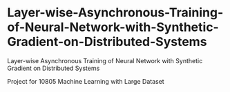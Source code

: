 # Layer-wise-Asynchronous-Training-of-Neural-Network-with-Synthetic-Gradient-on-Distributed-Systems

Layer-wise Asynchronous Training of Neural Network with Synthetic Gradient on Distributed Systems

Project for 10805 Machine Learning with Large Dataset